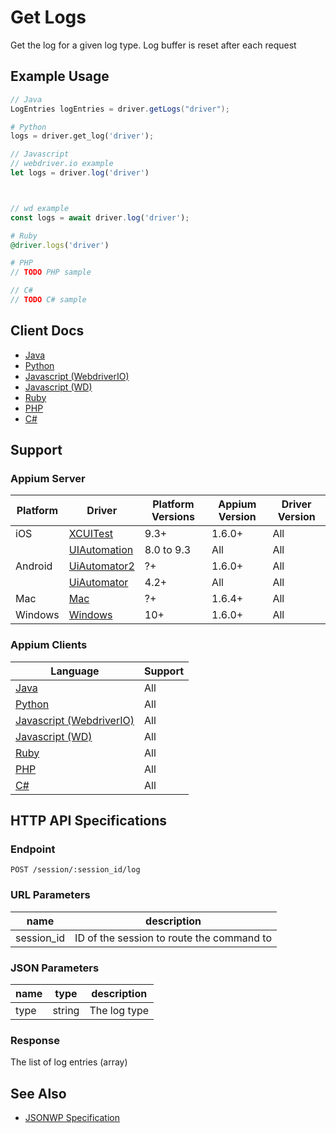 # Get Logs

Get the log for a given log type. Log buffer is reset after each request
## Example Usage

```java
// Java
LogEntries logEntries = driver.getLogs("driver");

```

```python
# Python
logs = driver.get_log('driver');

```

```javascript
// Javascript
// webdriver.io example
let logs = driver.log('driver')



// wd example
const logs = await driver.log('driver');

```

```ruby
# Ruby
@driver.logs('driver')

```

```php
# PHP
// TODO PHP sample

```

```csharp
// C#
// TODO C# sample

```



## Client Docs

 * [Java](https://seleniumhq.github.io/selenium/docs/api/java/org/openqa/selenium/logging/SessionLogs.html#getLogTypes--) 
 * [Python](http://selenium-python.readthedocs.io/api.html?highlight=get_log#selenium.webdriver.remote.webdriver.WebDriver.get_log) 
 * [Javascript (WebdriverIO)](http://webdriver.io/api/protocol/log.html) 
 * [Javascript (WD)](https://github.com/admc/wd/blob/master/lib/commands.js#L455) 
 * [Ruby](http://www.rubydoc.info/gems/selenium-webdriver/Selenium%2FWebDriver%2FTouchActionBuilder:scroll) 
 * [PHP](https://github.com/appium/php-client/) 
 * [C#](https://github.com/appium/appium-dotnet-driver/) 

## Support

### Appium Server

|Platform|Driver|Platform Versions|Appium Version|Driver Version|
|--------|----------------|------|--------------|--------------|
| iOS | [XCUITest](/docs/en/drivers/ios-xcuitest.md) | 9.3+ | 1.6.0+ | All |
|  | [UIAutomation](/docs/en/drivers/ios-uiautomation.md) | 8.0 to 9.3 | All | All |
| Android | [UiAutomator2](/docs/en/drivers/android-uiautomator2.md) | ?+ | 1.6.0+ | All |
|  | [UiAutomator](/docs/en/drivers/android-uiautomator.md) | 4.2+ | All | All |
| Mac | [Mac](/docs/en/drivers/mac.md) | ?+ | 1.6.4+ | All |
| Windows | [Windows](/docs/en/drivers/windows.md) | 10+ | 1.6.0+ | All |

### Appium Clients 

|Language|Support|
|--------|-------|
|[Java](https://github.com/appium/java-client/releases/latest)| All |
|[Python](https://github.com/appium/python-client/releases/latest)| All |
|[Javascript (WebdriverIO)](http://webdriver.io/index.html)| All |
|[Javascript (WD)](https://github.com/admc/wd/releases/latest)| All |
|[Ruby](https://github.com/appium/ruby_lib/releases/latest)| All |
|[PHP](https://github.com/appium/php-client/releases/latest)| All |
|[C#](https://github.com/appium/appium-dotnet-driver/releases/latest)| All |

## HTTP API Specifications

### Endpoint

`POST /session/:session_id/log`

### URL Parameters

|name|description|
|----|-----------|
|session_id|ID of the session to route the command to|

### JSON Parameters

|name|type|description|
|----|----|-----------|
| type | string | The log type |

### Response

The list of log entries (array<object>)

## See Also

* [JSONWP Specification](https://github.com/SeleniumHQ/selenium/wiki/JsonWireProtocol#sessionsessionidtouchscroll)
